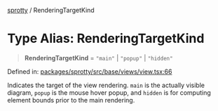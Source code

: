 
[sprotty](../globals) / RenderingTargetKind

# Type Alias: RenderingTargetKind

> **RenderingTargetKind** = `"main"` \| `"popup"` \| `"hidden"`

Defined in: [packages/sprotty/src/base/views/view.tsx:66](https://github.com/eclipse-sprotty/sprotty/blob/f9b2433481cc27a1ac0c92d525a92039ae7f6c76/packages/sprotty/src/base/views/view.tsx#L66)

Indicates the target of the view rendering. `main` is the actually visible diagram,
`popup` is the mouse hover popup, and `hidden` is for computing element bounds prior
to the main rendering.
